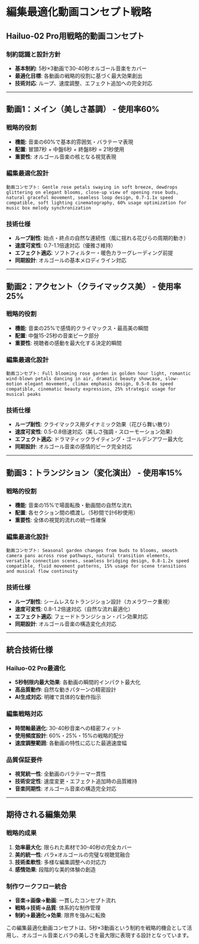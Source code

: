 # 編集最適化動画コンセプト戦略

## Hailuo-02 Pro用戦略的動画コンセプト

### 制約認識と設計方針
- **基本制約**: 5秒×3動画で30-40秒オルゴール音楽をカバー
- **最適化目標**: 各動画の戦略的役割に基づく最大効果創出
- **技術対応**: ループ、速度調整、エフェクト追加への完全対応

---

## 動画1：メイン（美しさ基調） - 使用率60%

### 戦略的役割
- **機能**: 音楽の60%で基本的雰囲気・バラテーマ表現
- **配置**: 冒頭7秒 + 中盤6秒 + 終盤8秒 = 21秒使用
- **重要性**: オルゴール音楽の核となる視覚表現

### 編集最適化設計
```
動画コンセプト: Gentle rose petals swaying in soft breeze, dewdrops glittering on elegant blooms, close-up view of opening rose buds, natural graceful movement, seamless loop design, 0.7-1.1x speed compatible, soft lighting cinematography, 60% usage optimization for music box melody synchronization
```

### 技術仕様
- **ループ耐性**: 始点・終点の自然な連続性（風に揺れる花びらの周期的動き）
- **速度可変性**: 0.7-1.1倍速対応（優雅さ維持）
- **エフェクト適応**: ソフトフィルター・暖色カラーグレーディング前提
- **同期設計**: オルゴールの基本メロディライン対応

---

## 動画2：アクセント（クライマックス美） - 使用率25%

### 戦略的役割
- **機能**: 音楽の25%で感情的クライマックス・最高美の瞬間
- **配置**: 中盤15-25秒の音楽ピーク部分
- **重要性**: 視聴者の感動を最大化する決定的瞬間

### 編集最適化設計
```
動画コンセプト: Full blooming rose garden in golden hour light, romantic wind-blown petals dancing in air, dramatic beauty showcase, slow-motion elegant movement, climax emphasis design, 0.5-0.8x speed compatible, cinematic beauty expression, 25% strategic usage for musical peaks
```

### 技術仕様
- **ループ耐性**: クライマックス用ダイナミック効果（花びら舞い散り）
- **速度可変性**: 0.5-0.8倍速対応（美しさ強調・スローモーション効果）
- **エフェクト適応**: ドラマティックライティング・ゴールデンアワー最大化
- **同期設計**: オルゴール音楽の感情的ピーク完全対応

---

## 動画3：トランジション（変化演出） - 使用率15%

### 戦略的役割
- **機能**: 音楽の15%で場面転換・動画間の自然な流れ
- **配置**: 各セクション間の橋渡し（5秒間で計6秒使用）
- **重要性**: 全体の視覚的流れの統一性確保

### 編集最適化設計
```
動画コンセプト: Seasonal garden changes from buds to blooms, smooth camera pans across rose pathways, natural transition elements, versatile connection scenes, seamless bridging design, 0.8-1.2x speed compatible, fluid movement patterns, 15% usage for scene transitions and musical flow continuity
```

### 技術仕様
- **ループ耐性**: シームレスなトランジション設計（カメラワーク重視）
- **速度可変性**: 0.8-1.2倍速対応（自然な流れ最適化）
- **エフェクト適応**: フェードトランジション・パン効果対応
- **同期設計**: オルゴール音楽の構造変化点対応

---

## 統合技術仕様

### Hailuo-02 Pro最適化
- **5秒制限内最大効果**: 各動画の瞬間的インパクト最大化
- **高品質動作**: 自然な動きパターンの精密設計
- **AI生成対応**: 明確で具体的な動作指示

### 編集戦略対応
- **時間軸最適化**: 30-40秒音楽への精密フィット
- **使用頻度設計**: 60%・25%・15%の戦略的配分
- **速度調整範囲**: 各動画の特性に応じた最適速度幅

### 品質保証要件
- **視覚統一性**: 全動画のバラテーマ一貫性
- **技術安定性**: 速度変更・エフェクト追加時の品質維持
- **音楽同期性**: オルゴール音楽の構造完全対応

---

## 期待される編集効果

### 戦略的成果
1. **効率最大化**: 限られた素材で30-40秒の完全カバー
2. **美的統一性**: バラ×オルゴールの完璧な視聴覚融合
3. **技術柔軟性**: 多様な編集調整への対応力
4. **感情効果**: 段階的な美的体験の創造

### 制作ワークフロー統合
- **音楽→画像→動画**: 一貫したコンセプト流れ
- **戦略→技術→品質**: 体系的な制作管理
- **制約→最適化→効果**: 限界を強みに転換

この編集最適化動画コンセプトは、5秒×3動画という制約を戦略的機会として活用し、オルゴール音楽とバラの美しさを最大限に表現する設計となっています。